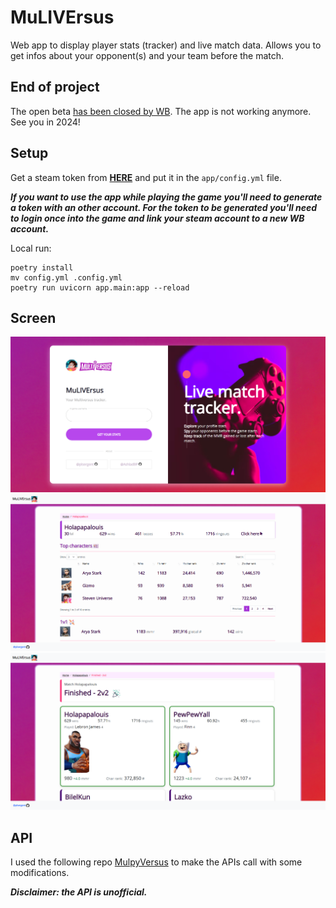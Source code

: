 # MuLIVErsus
Web app to display player stats (tracker) and live match data. Allows you to get infos about your opponent(s) and your team before the match.

## End of project

The open beta [has been closed by WB](https://multiversus.com/fr/faq). The app is not working anymore. See you in 2024!

## Setup

Get a steam token from **[HERE](https://github.com/brianbaldner/multiversus-api-docs/tree/main/steam-ticket-generator)** and put it in the `app/config.yml` file. 

***If you want to use the app while playing the game you'll need to generate a token with an other account. For the token to be generated you'll need to login once into the game and link your steam account to a new WB account.***

Local run:
```
poetry install
mv config.yml .config.yml
poetry run uvicorn app.main:app --reload
```

## Screen

![](./assets/screen1.png)
![](./assets/screen2.png)
![](./assets/screen3.png)

## API
I used the following repo [MulpyVersus](https://github.com/AshladBP/MulpyVersus) to make the APIs call with some modifications.

***Disclaimer: the API is unofficial.***
